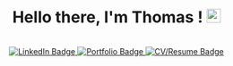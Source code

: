 <div align="center">
  <h1> Hello there, I'm Thomas !    <img src="https://josephbeasse.fr/test/retrosunwave.gif" width="25px"/>
  </h1>
  <br>
  <div id="badges">
    <a href="https://www.linkedin.com/in/thomaschimbault/">
      <img src="https://img.shields.io/badge/LinkedIn-informational?style=for-the-badge&logo=linkedin&logoColor=white" alt="LinkedIn Badge" />
    </a>
    <a href="https://www.josephbeasse.fr">
      <img src="https://img.shields.io/badge/Portfolio-critical?style=for-the-badge" alt="Portfolio Badge" />
    </a>
    <a href="https://josephbeasse.fr/CV_BEASSE_Joseph_ENG.pdf">
      <img src="https://img.shields.io/badge/-Resume%2FCV-blueviolet?style=for-the-badge" alt="CV/Resume Badge" />
    </a>
  </div>
  <br>

</div>
